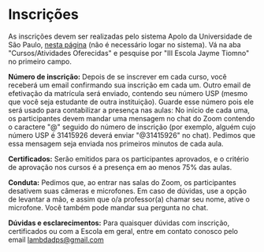 # Inscrições

As inscrições devem ser realizadas pelo sistema Apolo da Universidade de São Paulo, [nesta página](https://uspdigital.usp.br/apolo/apoListarCursoModalidadeTipo?id_modalidade=4) (não é necessário logar no sistema). Vá na aba "Cursos/Atividades Oferecidas" e pesquise por "III Escola Jayme Tiomno" no primeiro campo.

**Número de inscrição:** Depois de se inscrever em cada curso, você receberá um email confirmando sua inscrição em cada um. Outro email de efetivação da matrícula será enviado, contendo seu número USP (mesmo que você seja estudante de outra instituição). Guarde esse número pois ele será usado para contabilizar a presença nas aulas: No início de cada uma, os participantes devem mandar uma mensagem no chat do Zoom contendo o caractere "@" seguido do número de inscrição (por exemplo, alguém cujo número USP é 31415926 deverá enviar "@31415926" no chat). Pedimos que essa mensagem seja enviada nos primeiros minutos de cada aula.

**Certificados:** Serão emitidos para os participantes aprovados, e o critério de aprovação nos cursos é a presença em ao menos 75% das aulas.

**Conduta:** Pedimos que, ao entrar nas salas do Zoom, os participantes desativem suas câmeras e microfones. Em caso de dúvidas, use a opção de levantar a mão, e assim que o/a professor(a) chamar seu nome, ative o microfone. Você também pode mandar sua pergunta no chat.

**Dúvidas e esclarecimentos:** Para quaisquer dúvidas com inscrição, certificados ou com a Escola em geral, entre em contato conosco pelo email [lambdadps@gmail.com](mailto:lambdadps@gmail.com)

